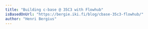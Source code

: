 ```yaml
---
title: "Building c-base @ 35C3 with Flowhub"
isBasedOnUrl: "https://bergie.iki.fi/blog/cbase-35c3-flowhub/"
author: "Henri Bergius"
---
```


